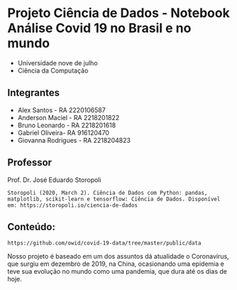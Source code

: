# Projeto Ciência de Dados - Notebook Análise Covid 19 no Brasil e no mundo

* Universidade nove de julho
* Ciência da Computação

## Integrantes
 
* Alex Santos - RA 2220106587
* Anderson Maciel - RA 2218201822
* Bruno Leonardo - RA 2218201618
* Gabriel Oliveira- RA 916120470
* Giovanna Rodrigues - RA 2218204823

## Professor

Prof. Dr. José Eduardo Storopoli

```
Storopoli (2020, March 2). Ciência de Dados com Python: pandas, matplotlib, scikit-learn e tensorflow: Ciência de Dados. Disponível em: https://storopoli.io/ciencia-de-dados
```

## Conteúdo:

```
https://github.com/owid/covid-19-data/tree/master/public/data
```

Nosso projeto é baseado em um dos assuntos dá atualidade o Coronavírus, que surgiu em dezembro de 2019, na China, ocasionando uma epidemia e teve sua evolução no mundo como uma pandemia, que dura até os dias de hoje.
